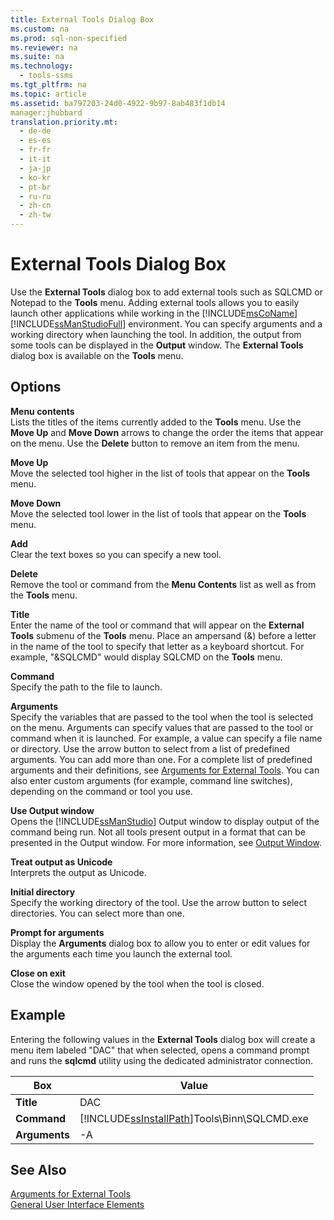 ```yaml
---
title: External Tools Dialog Box
ms.custom: na
ms.prod: sql-non-specified
ms.reviewer: na
ms.suite: na
ms.technology: 
  - tools-ssms
ms.tgt_pltfrm: na
ms.topic: article
ms.assetid: ba797203-24d0-4922-9b97-8ab483f1db14
manager:jhubbard
translation.priority.mt: 
  - de-de
  - es-es
  - fr-fr
  - it-it
  - ja-jp
  - ko-kr
  - pt-br
  - ru-ru
  - zh-cn
  - zh-tw
---
```

# External Tools Dialog Box
Use the **External Tools** dialog box to add external tools such as SQLCMD or Notepad to the **Tools** menu. Adding external tools allows you to easily launch other applications while working in the [!INCLUDE[msCoName](../content/includes/msCoName_md.md)] [!INCLUDE[ssManStudioFull](../content/includes/ssManStudioFull_md.md)] environment. You can specify arguments and a working directory when launching the tool. In addition, the output from some tools can be displayed in the **Output** window. The **External Tools** dialog box is available on the **Tools** menu.  
  
## Options  
**Menu contents**  
Lists the titles of the items currently added to the **Tools** menu. Use the **Move Up** and **Move Down** arrows to change the order the items that appear on the menu. Use the **Delete** button to remove an item from the menu.  
  
**Move Up**  
Move the selected tool higher in the list of tools that appear on the **Tools** menu.  
  
**Move Down**  
Move the selected tool lower in the list of tools that appear on the **Tools** menu.  
  
**Add**  
Clear the text boxes so you can specify a new tool.  
  
**Delete**  
Remove the tool or command from the **Menu Contents** list as well as from the **Tools** menu.  
  
**Title**  
Enter the name of the tool or command that will appear on the **External Tools** submenu of the **Tools** menu. Place an ampersand (&) before a letter in the name of the tool to specify that letter as a keyboard shortcut. For example, "&SQLCMD" would display SQLCMD on the **Tools** menu.  
  
**Command**  
Specify the path to the file to launch.  
  
**Arguments**  
Specify the variables that are passed to the tool when the tool is selected on the menu. Arguments can specify values that are passed to the tool or command when it is launched. For example, a value can specify a file name or directory. Use the arrow button to select from a list of predefined arguments. You can add more than one. For a complete list of predefined arguments and their definitions, see [Arguments for External Tools](../content/Arguments-for-External-Tools.md). You can also enter custom arguments (for example, command line switches), depending on the command or tool you use.  
  
**Use Output window**  
Opens the [!INCLUDE[ssManStudio](../content/includes/ssManStudio_md.md)] Output window to display output of the command being run. Not all tools present output in a format that can be presented in the Output window. For more information, see [Output Window](assetId:///9808e00c-c8f6-45cc-896e-192b8420f747).  
  
**Treat output as Unicode**  
Interprets the output as Unicode.  
  
**Initial directory**  
Specify the working directory of the tool. Use the arrow button to select directories. You can select more than one.  
  
**Prompt for arguments**  
Display the **Arguments** dialog box to allow you to enter or edit values for the arguments each time you launch the external tool.  
  
**Close on exit**  
Close the window opened by the tool when the tool is closed.  
  
## Example  
Entering the following values in the **External Tools** dialog box will create a menu item labeled "DAC" that when selected, opens a command prompt and runs the **sqlcmd** utility using the dedicated administrator connection.  
  
|Box|Value|  
|-------|---------|  
|**Title**|DAC|  
|**Command**|[!INCLUDE[ssInstallPath](../content/includes/ssInstallPath_md.md)]Tools\\Binn\\SQLCMD.exe|  
|**Arguments**|\-A|  
  
## See Also  
[Arguments for External Tools](../content/Arguments-for-External-Tools.md)  
[General User Interface Elements](../content/General-User-Interface-Elements.md)  
  
